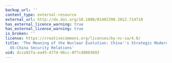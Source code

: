 ```yaml
---
backup_url: ''
content_type: external-resource
external_url: http://dx.doi.org/10.1080/01402390.2012.714710
has_external_licence_warning: true
has_external_license_warning: true
is_broken: ''
license: https://creativecommons.org/licenses/by-nc-sa/4.0/
title: 'The Meaning of the Nuclear Evolution: China''s Strategic Modernization and
  US-China Security Relations'
uid: dcca92fa-ea45-4774-96cc-0f7cd8003693
---
```

